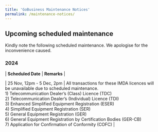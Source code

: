 ```yaml
---
title: 'GoBusiness Maintenance Notices'
permalink: /maintenance-notices/
---
```


## Upcoming scheduled maintenance

Kindly note the following scheduled maintenance. We apologise for the inconvenience caused. 


### 2024 

| **Scheduled Date** | **Remarks** |  


 
| 25 Nov, 12pm - 5 Dec, 2pm | All transactions for these IMDA licences will be unavailable due to scheduled maintenance.<br>1) Telecommunication Dealer’s (Class) Licence (TDC)<br>2) Telecommunication Dealer’s (Individual) Licence (TDI)<br>3) Enhanced Simplified Equipment Registration (ESER)<br>4) Simplified Equipment Registration (SER)<br>5) General Equipment Registration (GER)<br>6) General Equipment Registration by Certification Bodies (GER-CB)<br>7)  Application for Confirmation of Conformity (COFC) |          






<script src="/jquery/jquery.min.js"></script> <script src="/jquery/resize-tables.js"></script>

